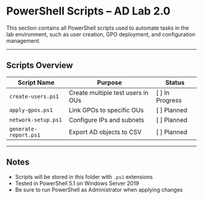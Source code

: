 # PowerShell Scripts – AD Lab 2.0

This section contains all PowerShell scripts used to automate tasks in the lab environment, such as user creation, GPO deployment, and configuration management.

---

## Scripts Overview

| Script Name              | Purpose                                 | Status     |
|--------------------------|-----------------------------------------|------------|
| `create-users.ps1`       | Create multiple test users in OUs       | [ ] In Progress |
| `apply-gpos.ps1`         | Link GPOs to specific OUs               | [ ] Planned |
| `network-setup.ps1`      | Configure IPs and subnets               | [ ] Planned |
| `generate-report.ps1`    | Export AD objects to CSV                | [ ] Planned |

---

## Notes

- Scripts will be stored in this folder with `.ps1` extensions
- Tested in PowerShell 5.1 on Windows Server 2019
- Be sure to run PowerShell as Administrator when applying changes
